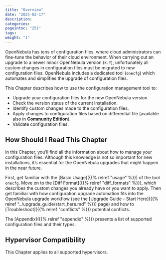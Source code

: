 ```yaml
---
title: "Overview"
date: "2025-02-17"
description:
categories:
pageintoc: "251"
tags:
weight: "1"
---
```


<a id="cfg-overview"></a>

<!--# Overview -->

OpenNebula has tens of configuration files, where cloud administrators can fine-tune the behavior of their cloud environment. When carrying out an upgrade to a newer minor OpenNebula version (`X.Y`), unfortunately all custom changes in configuration files must be migrated to new configuration files. OpenNebula includes a dedicated tool (`onecfg`) which automates and simplifies the upgrade of configuration files.

This Chapter describes how to use the configuration management tool to:

- Upgrade your configuration files for the new OpenNebula version.
- Check the version status of the current installation.
- Identify custom changes made to the configuration files.
- Apply changes to configuration files based on differential file (available also in **Community Edition**).
- Validate configuration files.

## How Should I Read This Chapter

In this Chapter, you’ll find all the information about how to manage your configuration files. Although this knowledge is not so important for new installations, it’s essential for the OpenNebula upgrades that might happen in the near future.

First, get familiar with the [Basic Usage]({{% relref "usage" %}}) of the tool `onecfg`. Move on to the [Diff Format]({{% relref "diff_formats" %}}), which describes the custom changes you already have or you want to apply. Then get familiar with how configuration upgrade automation fits into the OpenNebula upgrade workflow (see the [Upgrade Guide - Start Here]({{% relref "../upgrade_guide/start_here.md" %}}) page) and how to [Troubleshoot]({{% relref "conflicts" %}}) potential conflicts.

The [Appendix]({{% relref "appendix" %}}) presents a list of supported configuration files and their types.

## Hypervisor Compatibility

This Chapter applies to all supported hypervisors.
